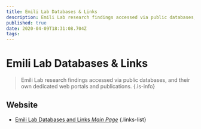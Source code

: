 ```yaml
---
title: Emili Lab Databases & Links
description: Emili Lab research findings accessed via public databases, and their own dedicated web portals and publications.
published: true
date: 2020-04-09T18:31:08.704Z
tags: 
---
```


# Emili Lab Databases & Links

> Emili Lab research findings accessed via public databases, and their own dedicated web portals and publications.
{.is-info}

## Website

- [Emili Lab Databases and Links *Main Page*](https://www.emililab.org/databases-links)
{.links-list}

